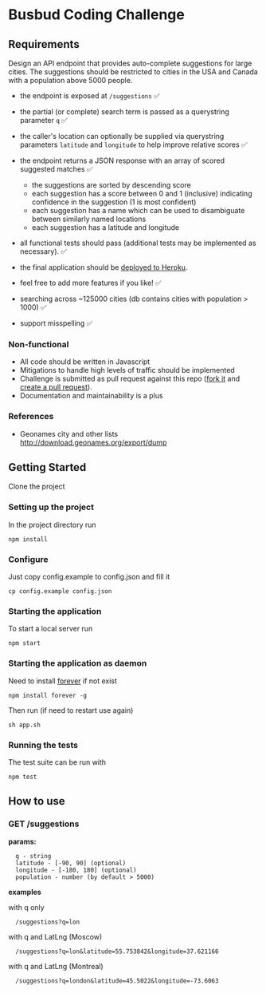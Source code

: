 
# Busbud Coding Challenge 

## Requirements

Design an API endpoint that provides auto-complete suggestions for large cities.
The suggestions should be restricted to cities in the USA and Canada with a population above 5000 people.

- the endpoint is exposed at `/suggestions` ✅
- the partial (or complete) search term is passed as a querystring parameter `q` ✅
- the caller's location can optionally be supplied via querystring parameters `latitude` and `longitude` to help improve relative scores ✅
- the endpoint returns a JSON response with an array of scored suggested matches ✅
    - the suggestions are sorted by descending score
    - each suggestion has a score between 0 and 1 (inclusive) indicating confidence in the suggestion (1 is most confident)
    - each suggestion has a name which can be used to disambiguate between similarly named locations
    - each suggestion has a latitude and longitude
- all functional tests should pass (additional tests may be implemented as necessary). ✅
- the final application should be [deployed to Heroku](https://devcenter.heroku.com/articles/getting-started-with-nodejs).
- feel free to add more features if you like! ✅

- searching across ~125000 cities (db contains cities with population > 1000) ✅
- support misspelling ✅

### Non-functional

- All code should be written in Javascript
- Mitigations to handle high levels of traffic should be implemented
- Challenge is submitted as pull request against this repo ([fork it](https://help.github.com/articles/fork-a-repo/) and [create a pull request](https://help.github.com/articles/creating-a-pull-request-from-a-fork/)).
- Documentation and maintainability is a plus

### References

- Geonames city and other lists http://download.geonames.org/export/dump



## Getting Started

Clone the project

### Setting up the project

In the project directory run

```
npm install
```

### Configure

Just copy config.example to config.json and fill it

```
cp config.example config.json
```

### Starting the application

To start a local server run

```
npm start
```

### Starting the application as daemon

Need to install [forever](https://www.npmjs.com/package/forever) if not exist

```
npm install forever -g
```

Then run (if need to restart use again)

```
sh app.sh
```

### Running the tests

The test suite can be run with

```
npm test
```



## How to use 

### GET /suggestions

**params:**

```
  q - string
  latitude - [-90, 90] (optional)
  longitude - [-180, 180] (optional)
  population - number (by default > 5000)
```

**examples**

with q only

```
  /suggestions?q=lon
```

with q and LatLng (Moscow)

```
  /suggestions?q=lon&latitude=55.753842&longitude=37.621166
```

with q and LatLng (Montreal)

```
  /suggestions?q=london&latitude=45.5022&longitude=-73.6063
```


